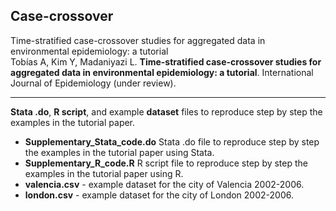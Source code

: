 ## Case-crossover
Time-stratified case-crossover studies for aggregated data in environmental epidemiology: a tutorial
<br>
Tobías A, Kim Y, Madaniyazi L. <b>Time-stratified case-crossover studies for aggregated data in environmental epidemiology: a tutorial</b>. International Journal of Epidemiology (under review).

---

**Stata .do**, **R script**, and example **dataset** files to reproduce step by step the examples in the tutorial paper. 
<br>

* **Supplementary_Stata_code.do** Stata .do file to reproduce step by step the examples in the tutorial paper using Stata. 
* **Supplementary_R_code.R** R script file to reproduce step by step the examples in the tutorial paper using R. 
* **valencia.csv** - example dataset for the city of Valencia 2002-2006.
* **london.csv** - example dataset for the city of London 2002-2006. 
  
